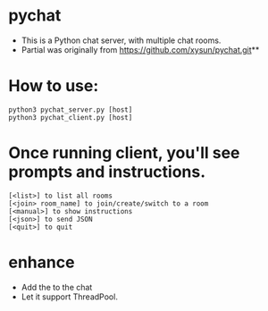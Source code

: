 # pychat
* This is a Python chat server, with multiple chat rooms.
* Partial was originally from https://github.com/xysun/pychat.git**

# How to use:
```
python3 pychat_server.py [host]
python3 pychat_client.py [host]
```

# Once running client, you'll see prompts and instructions.
```
[<list>] to list all rooms
[<join> room_name] to join/create/switch to a room
[<manual>] to show instructions
[<json>] to send JSON
[<quit>] to quit
```

# enhance 
* Add the <json> to the chat
* Let it support ThreadPool.
